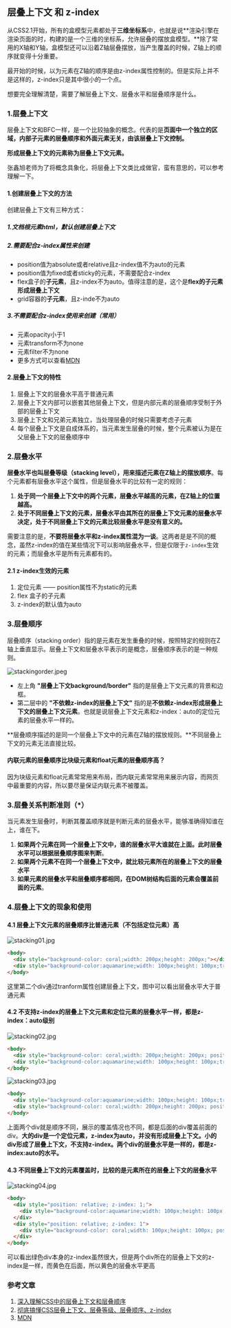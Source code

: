 ## 层叠上下文 和 z-index
从CSS2.1开始，所有的盒模型元素都处于**三维坐标系**中，也就是说**渲染引擎在渲染页面的时，构建的是一个三维的坐标系，允许层叠的摆放盒模型。**除了常用的X轴和Y轴，盒模型还可以沿着Z轴层叠摆放，当产生覆盖的时候，Z轴上的顺序就变得十分重要。

最开始的时候，以为元素在Z轴的顺序是由z-index属性控制的。但是实际上并不是这样的，z-index只是其中很小的一个点。

想要完全理解清楚，需要了解层叠上下文、层叠水平和层叠顺序是什么。

### 1.层叠上下文
层叠上下文和BFC一样，是一个比较抽象的概念。代表的是**页面中一个独立的区域，内部子元素的层叠顺序和外面元素无关，由该层叠上下文控制。**

**形成层叠上下文的元素称为层叠上下文元素。**

张鑫旭老师为了将概念具象化，将层叠上下文类比成做官，蛮有意思的，可以参考理解一下。

#### 1.创建层叠上下文的方法
创建层叠上下文有三种方式：
##### 1.文档根元素html，默认创建层叠上下文

##### 2.需要配合z-index属性来创建
- position值为absolute或者relative且z-index值不为auto的元素
- position值为fixed或者sticky的元素，不需要配合z-index
- flex盒子的**子元素**，且z-index不为auto。值得注意的是，这个是**flex的子元素形成层叠上下文**
- grid容器的**子元素**，且z-inde不为auto

##### 3.不需要配合z-index使用来创建（常用）
- 元素opacity小于1
- 元素transform不为none
- 元素filter不为none
- 更多方式可以查看[MDN](https://developer.mozilla.org/zh-CN/docs/Web/Guide/CSS/Understanding_z_index/The_stacking_context)

#### 2.层叠上下文的特性
1. 层叠上下文的层叠水平高于普通元素
2. 层叠上下文内部可以嵌套其他层叠上下文，但是内部元素的层叠顺序受制于外部的层叠上下文
3. 层叠上下文和兄弟元素独立，当处理层叠的时候只需要考虑子元素
4. 每个层叠上下文是自成体系的，当元素发生层叠的时候，整个元素被认为是在父层叠上下文的层叠顺序中


### 2.层叠水平
**层叠水平也叫层叠等级（stacking level），用来描述元素在Z轴上的摆放顺序**。每个元素都有层叠水平这个属性，但是层叠水平的比较有一定的规则：

1. **处于同一个层叠上下文中的两个元素，层叠水平越高的元素，在Z轴上的位置越高。**
2. **处于不同层叠上下文的元素，层叠水平由其所在的层叠上下文元素的层叠水平决定，处于不同层叠上下文的元素比较层叠水平是没有意义的。**

需要注意的是，**不要将层叠水平和z-index属性混为一谈**。这两者是是不同的概念，虽然z-index的值在某些情况下可以影响层叠水平，但是仅限于`z-index`生效的元素；而层叠水平是所有元素都有的。

#### 2.1 z-index生效的元素
1. 定位元素 —— position属性不为static的元素
2. flex 盒子的子元素
3. z-index的默认值为auto


### 3.层叠顺序
层叠顺序（stacking order）指的是元素在发生重叠的时候，按照特定的规则在Z轴上垂直显示。层叠上下文和层叠水平表示的是概念，层叠顺序表示的是一种规则。

![stackingorder.jpeg](./images/stackingorder.jpeg)
- 左上角 **"层叠上下文background/border"** 指的是层叠上下文元素的背景和边框。
- 第二层中的 **"不依赖z-index的层叠上下文"** 指的是**不依赖z-index形成层叠上下文的层叠上下文元素**。也就是说层叠上下文元素和z-index：auto的定位元素的层叠水平一样的。

**层叠顺序描述的是同一个层叠上下文中的元素在Z轴的摆放规则。**不同层叠上下文的元素无法直接比较。

#### 内联元素的层叠顺序比块级元素和float元素的层叠顺序高？
因为块级元素和float元素常常用来布局，而内联元素常常用来展示内容，而网页中最重要的内容，所以要尽量保证内联元素不被覆盖。


### 3.层叠关系判断准则（*）
当元素发生层叠时，判断其覆盖顺序就是判断元素的层叠水平，能够准确得知谁在上，谁在下。
1. **如果两个元素在同一个层叠上下文中，谁的层叠水平大谁就在上面。此时层叠水平可以根据层叠顺序图来判断**。
2. **如果两个元素不在同一个层叠上下文中，就比较元素所在的层叠上下文的层叠水平**
3. **如果元素的层叠水平和层叠顺序都相同，在DOM树结构后面的元素会覆盖前面的元素**。

### 4.层叠上下文的现象和使用

#### 4.1 层叠上下文元素的层叠顺序比普通元素（不包括定位元素）高
![stacking01.jpg](./images/stacking01.jpg)

```html
<body>
  <div style="background-color: coral;width: 200px;height: 200px;"></div>
  <div style="background-color:aquamarine;width: 100px;height: 100px;transform:rotate(45deg)"></div>
</body>
```
这里第二个div通过tranform属性创建层叠上下文，图中可以看出层叠水平大于普通元素

#### 4.2 不支持z-index的层叠上下文元素和定位元素的层叠水平一样，都是z-index：auto级别
![stacking02.jpg](./images/stacking02.jpg)

```html
<body>
  <div style="background-color: coral;width: 200px;height: 200px; position: relative;"></div>
  <div style="background-color:aquamarine;width: 100px;height: 100px;transform: rotate(45deg);"></div>
</body>
```

![stacking03.jpg](./images/stacking03.jpg)

```html
<body>
  <div style="background-color:aquamarine;width: 100px;height: 100px;transform: rotate(45deg);"></div>
  <div style="background-color: coral;width: 200px;height: 200px; position: relative;"></div>
</body>
```

上面两个div就是顺序不同，展示的覆盖情况也不同，都是后面的div覆盖前面的div。**大的div是一个定位元素，z-index为auto，并没有形成层叠上下文。小的div形成了层叠上下文，不支持z-index。两个div的层叠水平是一样的，都是z-index:auto的水平。**


#### 4.3 不同层叠上下文的元素覆盖时，比较的是元素所在的层叠上下文的层叠水平
![stacking04.jpg](./images/stacking04.jpg)

```html
<body>
  <div style="position: relative; z-index: 1;">
    <div style="background-color:aquamarine;width: 100px;height: 100px;position: absolute;top: 0px;z-index: 20;"></div>
  </div>
  <div style="position: relative; z-index: 1">
    <div style="background-color: coral;width: 100px;height: 100px; position: absolute; top: 50px; z-index: 1"></div>
  </div>
</body>
```
可以看出绿色div本身的z-index虽然很大，但是两个div所在的层叠上下文的z-index是一样，而黄色在后面，所以黄色的层叠水平更高

### 参考文章
1. [深入理解CSS中的层叠上下文和层叠顺序](https://www.zhangxinxu.com/wordpress/2016/01/understand-css-stacking-context-order-z-index/?shrink=1)
2. [彻底搞懂CSS层叠上下文、层叠等级、层叠顺序、z-index](https://juejin.im/post/5b876f86518825431079ddd6#heading-4)
3. [MDN](https://developer.mozilla.org/zh-CN/docs/Web/Guide/CSS/Understanding_z_index/The_stacking_context)















